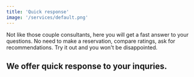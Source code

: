 ```yaml
---
title: 'Quick response'
image: '/services/default.png'
---
```


Not like those couple consultants, here you will get a fast answer to your questions. No need to make a reservation, compare ratings, ask for recommendations. Try it out and you won't be disappointed. 

## We offer quick response to your inquries.






